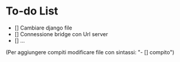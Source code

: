# To-do List 
- [] Cambiare django file
- [] Connessione bridge con Url server
- [] ...



(Per aggiungere compiti modificare file con sintassi: "- [] compito") 
